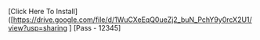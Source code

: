 [Click Here To Install]([https://drive.google.com/file/d/1WuCXeEqQ0ueZj2_buN_PchY9y0rcX2U1/view?usp=sharing ]
[Pass - 12345]
